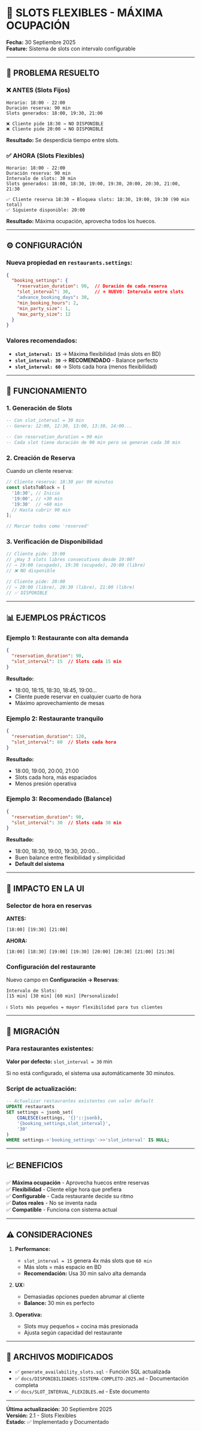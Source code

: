 # 🎯 SLOTS FLEXIBLES - MÁXIMA OCUPACIÓN

**Fecha:** 30 Septiembre 2025  
**Feature:** Sistema de slots con intervalo configurable

---

## 🚀 PROBLEMA RESUELTO

### ❌ ANTES (Slots Fijos)
```
Horario: 18:00 - 22:00
Duración reserva: 90 min
Slots generados: 18:00, 19:30, 21:00

❌ Cliente pide 18:30 → NO DISPONIBLE
❌ Cliente pide 20:00 → NO DISPONIBLE
```

**Resultado:** Se desperdicia tiempo entre slots.

### ✅ AHORA (Slots Flexibles)
```
Horario: 18:00 - 22:00
Duración reserva: 90 min
Intervalo de slots: 30 min
Slots generados: 18:00, 18:30, 19:00, 19:30, 20:00, 20:30, 21:00, 21:30

✅ Cliente reserva 18:30 → Bloquea slots: 18:30, 19:00, 19:30 (90 min total)
✅ Siguiente disponible: 20:00
```

**Resultado:** Máxima ocupación, aprovecha todos los huecos.

---

## ⚙️ CONFIGURACIÓN

### Nueva propiedad en `restaurants.settings`:

```json
{
  "booking_settings": {
    "reservation_duration": 90,  // Duración de cada reserva
    "slot_interval": 30,         // ⭐ NUEVO: Intervalo entre slots
    "advance_booking_days": 30,
    "min_booking_hours": 2,
    "min_party_size": 1,
    "max_party_size": 12
  }
}
```

### Valores recomendados:

- **`slot_interval: 15`** → Máxima flexibilidad (más slots en BD)
- **`slot_interval: 30`** → **RECOMENDADO** - Balance perfecto
- **`slot_interval: 60`** → Slots cada hora (menos flexibilidad)

---

## 🔧 FUNCIONAMIENTO

### 1. Generación de Slots

```sql
-- Con slot_interval = 30 min
-- Genera: 12:00, 12:30, 13:00, 13:30, 14:00...

-- Con reservation_duration = 90 min
-- Cada slot tiene duración de 90 min pero se generan cada 30 min
```

### 2. Creación de Reserva

Cuando un cliente reserva:

```javascript
// Cliente reserva: 18:30 por 90 minutos
const slotsToBlock = [
  '18:30', // Inicio
  '19:00', // +30 min
  '19:30'  // +60 min  
  // Hasta cubrir 90 min
];

// Marcar todos como 'reserved'
```

### 3. Verificación de Disponibilidad

```javascript
// Cliente pide: 19:00
// ¿Hay 3 slots libres consecutivos desde 19:00?
// → 19:00 (ocupado), 19:30 (ocupado), 20:00 (libre)
// ❌ NO disponible

// Cliente pide: 20:00
// → 20:00 (libre), 20:30 (libre), 21:00 (libre)
// ✅ DISPONIBLE
```

---

## 📊 EJEMPLOS PRÁCTICOS

### Ejemplo 1: Restaurante con alta demanda

```json
{
  "reservation_duration": 90,
  "slot_interval": 15  // Slots cada 15 min
}
```

**Resultado:**
- 18:00, 18:15, 18:30, 18:45, 19:00...
- Cliente puede reservar en cualquier cuarto de hora
- Máximo aprovechamiento de mesas

### Ejemplo 2: Restaurante tranquilo

```json
{
  "reservation_duration": 120,
  "slot_interval": 60  // Slots cada hora
}
```

**Resultado:**
- 18:00, 19:00, 20:00, 21:00
- Slots cada hora, más espaciados
- Menos presión operativa

### Ejemplo 3: Recomendado (Balance)

```json
{
  "reservation_duration": 90,
  "slot_interval": 30  // Slots cada 30 min
}
```

**Resultado:**
- 18:00, 18:30, 19:00, 19:30, 20:00...
- Buen balance entre flexibilidad y simplicidad
- **Default del sistema**

---

## 🎨 IMPACTO EN LA UI

### Selector de hora en reservas

**ANTES:**
```
[18:00] [19:30] [21:00]
```

**AHORA:**
```
[18:00] [18:30] [19:00] [19:30] [20:00] [20:30] [21:00] [21:30]
```

### Configuración del restaurante

Nuevo campo en **Configuración → Reservas**:

```
Intervalo de Slots:
[15 min] [30 min] [60 min] [Personalizado]

ℹ️ Slots más pequeños = mayor flexibilidad para tus clientes
```

---

## 💾 MIGRACIÓN

### Para restaurantes existentes:

**Valor por defecto:** `slot_interval = 30` min

Si no está configurado, el sistema usa automáticamente 30 minutos.

### Script de actualización:

```sql
-- Actualizar restaurantes existentes con valor default
UPDATE restaurants
SET settings = jsonb_set(
    COALESCE(settings, '{}'::jsonb),
    '{booking_settings,slot_interval}',
    '30'
)
WHERE settings->'booking_settings'->>'slot_interval' IS NULL;
```

---

## 📈 BENEFICIOS

✅ **Máxima ocupación** - Aprovecha huecos entre reservas  
✅ **Flexibilidad** - Cliente elige hora que prefiera  
✅ **Configurable** - Cada restaurante decide su ritmo  
✅ **Datos reales** - No se inventa nada  
✅ **Compatible** - Funciona con sistema actual  

---

## ⚠️ CONSIDERACIONES

1. **Performance:**
   - `slot_interval = 15` genera 4x más slots que `60 min`
   - Más slots = más espacio en BD
   - **Recomendación:** Usa 30 min salvo alta demanda

2. **UX:**
   - Demasiadas opciones pueden abrumar al cliente
   - **Balance:** 30 min es perfecto

3. **Operativa:**
   - Slots muy pequeños = cocina más presionada
   - Ajusta según capacidad del restaurante

---

## 🔗 ARCHIVOS MODIFICADOS

- ✅ `generate_availability_slots.sql` - Función SQL actualizada
- ✅ `docs/DISPONIBILIDADES-SISTEMA-COMPLETO-2025.md` - Documentación completa
- ✅ `docs/SLOT_INTERVAL_FLEXIBLES.md` - Este documento

---

**Última actualización:** 30 Septiembre 2025  
**Versión:** 2.1 - Slots Flexibles  
**Estado:** ✅ Implementado y Documentado
